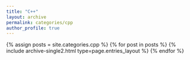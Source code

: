 ```yaml
---
title: "C++"
layout: archive
permalink: categories/cpp
author_profile: true
---
```


{% assign posts = site.categories.cpp %}
{% for post in posts %} {% include archive-single2.html type=page.entries_layout %} {% endfor %}